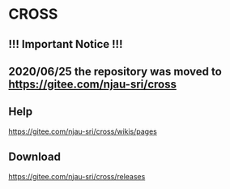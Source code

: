 # CROSS

## !!! Important Notice !!!

## 2020/06/25 the repository was moved to https://gitee.com/njau-sri/cross

## Help

https://gitee.com/njau-sri/cross/wikis/pages

## Download

https://gitee.com/njau-sri/cross/releases
